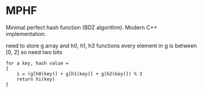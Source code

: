MPHF
====

Minimal perfect hash function (BDZ algorithm). Modern C++ implementation.

need to store g array and h0, h1, h3 functions
every element in g is between [0, 2] so need two bits

```
for a key, hash value = 
{
    i = (g[h0(key)] + g[h1(key)] + g[h2(key)]) % 3
    return hi(key)
}
```
